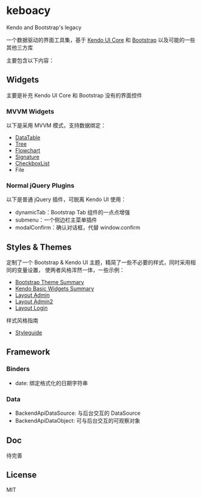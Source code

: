 # keboacy

Kendo and Bootstrap's legacy

一个数据驱动的界面工具集，基于 [Kendo UI Core](https://github.com/telerik/kendo-ui-core) 和 [Bootstrap](https://github.com/twbs/bootstrap) 以及可能的一些其他三方库

主要包含以下内容：

## Widgets

主要是补充 Kendo UI Core 和 Bootstrap 没有的界面控件

### MVVM Widgets

以下是采用 MVVM 模式，支持数据绑定：

- [DataTable](https://github.com/gochant/keboacy/tree/master/src/widgets/dataTable)
- [Tree](https://github.com/gochant/keboacy/tree/master/src/widgets/tree)
- [Flowchart](https://github.com/gochant/keboacy/tree/master/src/widgets/flowchart)
- [Signature](https://github.com/gochant/keboacy/tree/master/src/widgets/signature)
- [CheckboxList](https://github.com/gochant/keboacy/tree/master/src/widgets/checkboxlist)
- File

### Normal jQuery Plugins

以下是普通 jQuery 插件，可脱离 Kendo UI 使用：

- dynamicTab：Bootstrap Tab 组件的一点点增强
- submenu：一个侧边栏主菜单插件
- modalConfirm：确认对话框，代替 window.confirm

## Styles & Themes

定制了一个 Bootstrap & Kendo UI 主题，精简了一些不必要的样式，同时采用相同的变量设置，
使两者风格浑然一体，一些示例：

- [Bootstrap Theme Summary](https://gochant.github.io/keboacy/demo/bootstrap/)
- [Kendo Basic Widgets Summary](https://gochant.github.io/keboacy/demo/allBaseWidgets/)
- [Layout Admin](https://gochant.github.io/keboacy/demo/layout-admin)
- [Layout Admin2](https://gochant.github.io/keboacy/demo/layout-admin2)
- [Layout Login](https://gochant.github.io/keboacy/demo/layout-login)

样式风格指南

- [Styleguide](https://gochant.github.io/keboacy/styleguide/)

## Framework

### Binders

- date: 绑定格式化的日期字符串

### Data

- BackendApiDataSource: 与后台交互的 DataSource
- BackendApiDataObject: 可与后台交互的可观察对象

## Doc

待完善

## License

MIT